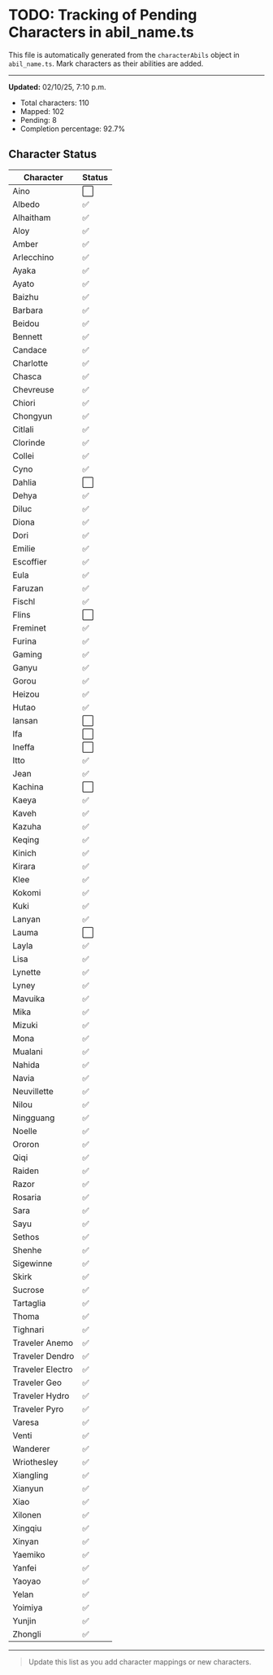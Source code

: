 # TODO: Tracking of Pending Characters in abil_name.ts

This file is automatically generated from the `characterAbils` object in `abil_name.ts`.
Mark characters as their abilities are added.

---

**Updated:** 02/10/25, 7:10 p.m.

- Total characters: 110
- Mapped: 102
- Pending: 8
- Completion percentage: 92.7%

## Character Status

| Character | Status |
|-----------|--------|
| Aino | ⬜ |
| Albedo | ✅ |
| Alhaitham | ✅ |
| Aloy | ✅ |
| Amber | ✅ |
| Arlecchino | ✅ |
| Ayaka | ✅ |
| Ayato | ✅ |
| Baizhu | ✅ |
| Barbara | ✅ |
| Beidou | ✅ |
| Bennett | ✅ |
| Candace | ✅ |
| Charlotte | ✅ |
| Chasca | ✅ |
| Chevreuse | ✅ |
| Chiori | ✅ |
| Chongyun | ✅ |
| Citlali | ✅ |
| Clorinde | ✅ |
| Collei | ✅ |
| Cyno | ✅ |
| Dahlia | ⬜ |
| Dehya | ✅ |
| Diluc | ✅ |
| Diona | ✅ |
| Dori | ✅ |
| Emilie | ✅ |
| Escoffier | ✅ |
| Eula | ✅ |
| Faruzan | ✅ |
| Fischl | ✅ |
| Flins | ⬜ |
| Freminet | ✅ |
| Furina | ✅ |
| Gaming | ✅ |
| Ganyu | ✅ |
| Gorou | ✅ |
| Heizou | ✅ |
| Hutao | ✅ |
| Iansan | ⬜ |
| Ifa | ⬜ |
| Ineffa | ⬜ |
| Itto | ✅ |
| Jean | ✅ |
| Kachina | ⬜ |
| Kaeya | ✅ |
| Kaveh | ✅ |
| Kazuha | ✅ |
| Keqing | ✅ |
| Kinich | ✅ |
| Kirara | ✅ |
| Klee | ✅ |
| Kokomi | ✅ |
| Kuki | ✅ |
| Lanyan | ✅ |
| Lauma | ⬜ |
| Layla | ✅ |
| Lisa | ✅ |
| Lynette | ✅ |
| Lyney | ✅ |
| Mavuika | ✅ |
| Mika | ✅ |
| Mizuki | ✅ |
| Mona | ✅ |
| Mualani | ✅ |
| Nahida | ✅ |
| Navia | ✅ |
| Neuvillette | ✅ |
| Nilou | ✅ |
| Ningguang | ✅ |
| Noelle | ✅ |
| Ororon | ✅ |
| Qiqi | ✅ |
| Raiden | ✅ |
| Razor | ✅ |
| Rosaria | ✅ |
| Sara | ✅ |
| Sayu | ✅ |
| Sethos | ✅ |
| Shenhe | ✅ |
| Sigewinne | ✅ |
| Skirk | ✅ |
| Sucrose | ✅ |
| Tartaglia | ✅ |
| Thoma | ✅ |
| Tighnari | ✅ |
| Traveler Anemo | ✅ |
| Traveler Dendro | ✅ |
| Traveler Electro | ✅ |
| Traveler Geo | ✅ |
| Traveler Hydro | ✅ |
| Traveler Pyro | ✅ |
| Varesa | ✅ |
| Venti | ✅ |
| Wanderer | ✅ |
| Wriothesley | ✅ |
| Xiangling | ✅ |
| Xianyun | ✅ |
| Xiao | ✅ |
| Xilonen | ✅ |
| Xingqiu | ✅ |
| Xinyan | ✅ |
| Yaemiko | ✅ |
| Yanfei | ✅ |
| Yaoyao | ✅ |
| Yelan | ✅ |
| Yoimiya | ✅ |
| Yunjin | ✅ |
| Zhongli | ✅ |
---

> Update this list as you add character mappings or new characters.
